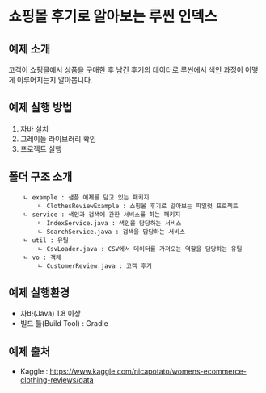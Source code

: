 # 쇼핑몰 후기로 알아보는 루씬 인덱스

## 예제 소개
고객이 쇼핑몰에서 상품을 구매한 후 남긴 후기의 데이터로 루씬에서 색인 과정이 어떻게 이루어지는지 알아봅니다.

## 예제 실행 방법
1. 자바 설치
2. 그레이들 라이브러리 확인
3. 프로젝트 실행

## 폴더 구조 소개

~~~
    ㄴ example : 샘플 예제를 담고 있는 패키지
        ㄴ ClothesReviewExample : 쇼핑올 후기로 알아보는 파일럿 프로젝트
    ㄴ service : 색인과 검색에 관한 서비스를 하는 패키지
        ㄴ IndexService.java : 색인을 담당하는 서비스
        ㄴ SearchService.java : 검색을 담당하는 서비스
    ㄴ util : 유틸
        ㄴ CsvLoader.java : CSV에서 데이터를 가져오는 역할을 담당하는 유틸
    ㄴ vo : 객체
        ㄴ CustomerReview.java : 고객 후기
~~~

## 예제 실행환경

* 자바(Java) 1.8 이상
* 빌드 툴(Build Tool) : Gradle

## 예제 출처
* Kaggle : https://www.kaggle.com/nicapotato/womens-ecommerce-clothing-reviews/data